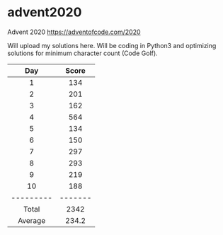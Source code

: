# advent2020
Advent 2020 https://adventofcode.com/2020

Will upload my solutions here.
Will be coding in Python3 and optimizing solutions for minimum character count (Code Golf).

|Day|Score|
|:-:|:-:|
|1|134|
|2|201|
|3|162|
|4|564|
|5|134|
|6|150|
|7|297|
|8|293|
|9|219|
|10|188|
|---------|-------|
| Total | 2342|
| Average | 234.2|
